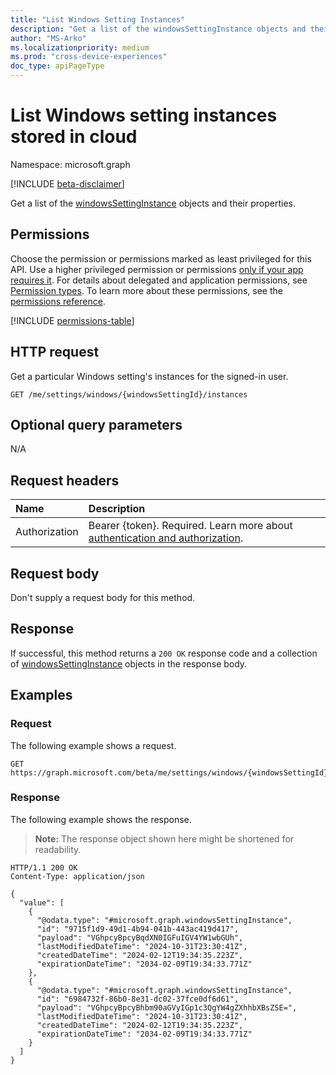 ```yaml
---
title: "List Windows Setting Instances"
description: "Get a list of the windowsSettingInstance objects and their properties."
author: "MS-Arko"
ms.localizationpriority: medium
ms.prod: "cross-device-experiences"
doc_type: apiPageType
---
```


# List Windows setting instances stored in cloud

Namespace: microsoft.graph

[!INCLUDE [beta-disclaimer](../../includes/beta-disclaimer.md)]

Get a list of the [windowsSettingInstance](../resources/windowssettinginstance.md) objects and their properties.

## Permissions

Choose the permission or permissions marked as least privileged for this API. Use a higher privileged permission or permissions [only if your app requires it](/graph/permissions-overview#best-practices-for-using-microsoft-graph-permissions). For details about delegated and application permissions, see [Permission types](/graph/permissions-overview#permission-types). To learn more about these permissions, see the [permissions reference](/graph/permissions-reference).

<!-- {
  "blockType": "permissions",
  "name": "windowssetting-list-instances-permissions"
}
-->
[!INCLUDE [permissions-table](../includes/permissions/windowssetting-list-instances-permissions.md)]

## HTTP request

<!-- {
  "blockType": "ignored"
}
-->
Get a particular Windows setting's instances for the signed-in user.
``` http
GET /me/settings/windows/{windowsSettingId}/instances
```

## Optional query parameters

N/A

## Request headers

|Name|Description|
|:---|:---|
|Authorization|Bearer {token}. Required. Learn more about [authentication and authorization](/graph/auth/auth-concepts).|

## Request body

Don't supply a request body for this method.

## Response

If successful, this method returns a `200 OK` response code and a collection of [windowsSettingInstance](../resources/windowssettinginstance.md) objects in the response body.

## Examples

### Request

The following example shows a request.
<!-- {
  "blockType": "request",
  "name": "list_windowssettinginstance"
}
-->
``` http
GET https://graph.microsoft.com/beta/me/settings/windows/{windowsSettingId}/instances
```


### Response

The following example shows the response.
>**Note:** The response object shown here might be shortened for readability.
<!-- {
  "blockType": "response",
  "truncated": true,
  "@odata.type": "Collection(microsoft.graph.windowsSettingInstance)"
}
-->
``` http
HTTP/1.1 200 OK
Content-Type: application/json

{
  "value": [
    {
      "@odata.type": "#microsoft.graph.windowsSettingInstance",
      "id": "9715f1d9-49d1-4b94-041b-443ac419d417",
      "payload": "VGhpcyBpcyBqdXN0IGFuIGV4YW1wbGUh",
      "lastModifiedDateTime": "2024-10-31T23:30:41Z",
      "createdDateTime": "2024-02-12T19:34:35.223Z",
      "expirationDateTime": "2034-02-09T19:34:33.771Z"
    },
    {
      "@odata.type": "#microsoft.graph.windowsSettingInstance",
      "id": "6984732f-86b0-8e31-dc02-37fce0df6d61",
      "payload": "VGhpcyBpcyBhbm90aGVyIGp1c3QgYW4gZXhhbXBsZSE=",
      "lastModifiedDateTime": "2024-10-31T23:30:41Z",
      "createdDateTime": "2024-02-12T19:34:35.223Z",
      "expirationDateTime": "2034-02-09T19:34:33.771Z"
    }
  ]
}
```

